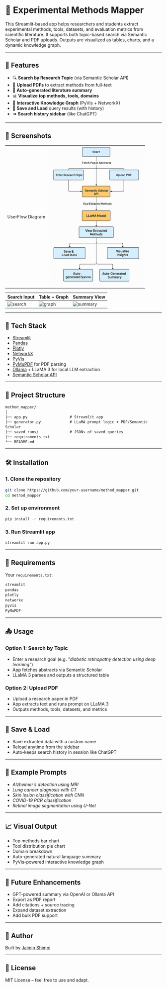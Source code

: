# 🧬 Experimental Methods Mapper

This Streamlit-based app helps researchers and students extract experimental methods, tools, datasets, and evaluation metrics from scientific literature. It supports both topic-based search via Semantic Scholar and PDF uploads. Outputs are visualized as tables, charts, and a dynamic knowledge graph.

---

## 🚀 Features

- 🔍 **Search by Research Topic** (via Semantic Scholar API)
- 📄 **Upload PDFs** to extract methods from full-text
- 🤖 **Auto-generated literature summary**
- 📊 **Visualize top methods, tools, domains**
- 🧠 **Interactive Knowledge Graph** (PyVis + NetworkX)
- 💾 **Save and Load** query results (with history)
- ⏪ **Search history sidebar** (like ChatGPT)

---

## 📸 Screenshots

<table>
  <tr>
    <td>UserFlow Diagram</td>
    <td><img src="docs/UFD_methodmap.png" alt="UserFlow Diagram" width="300"/></td>
  </tr>
</table>

| Search Input | Table + Graph | Summary View |
|--------------|---------------|---------------|
| ![search](docs/search.png) | ![graph](docs/graph.png) | ![summary](docs/summary.png) |

---

## 🧱 Tech Stack

- [Streamlit](https://streamlit.io/)
- [Pandas](https://pandas.pydata.org/)
- [Plotly](https://plotly.com/python/)
- [NetworkX](https://networkx.org/)
- [PyVis](https://pyvis.readthedocs.io/)
- [PyMuPDF](https://pymupdf.readthedocs.io/) for PDF parsing
- [Ollama](https://ollama.com/) + LLaMA 3 for local LLM extraction
- [Semantic Scholar API](https://api.semanticscholar.org/)

---

## 📂 Project Structure

```
method_mapper/
│
├── app.py                   # Streamlit app
├── generator.py             # LLaMA prompt logic + PDF/Semantic Scholar
├── saved_runs/              # JSONs of saved queries
├── requirements.txt
└── README.md
```

---

## 🛠 Installation

### 1. Clone the repository
```bash
git clone https://github.com/your-username/method_mapper.git
cd method_mapper
```

### 2. Set up environment
```bash
pip install -r requirements.txt
```

### 3. Run Streamlit app
```bash
streamlit run app.py
```

---

## 🔧 Requirements

Your `requirements.txt`:

```txt
streamlit
pandas
plotly
networkx
pyvis
PyMuPDF
```

---

## 📤 Usage

### Option 1: Search by Topic
- Enter a research goal (e.g. *"diabetic retinopathy detection using deep learning"*)
- App fetches abstracts via Semantic Scholar
- LLaMA 3 parses and outputs a structured table

### Option 2: Upload PDF
- Upload a research paper in PDF
- App extracts text and runs prompt on LLaMA 3
- Outputs methods, tools, datasets, and metrics

---

## 💾 Save & Load

- Save extracted data with a custom name
- Reload anytime from the sidebar
- Auto-keeps search history in session like ChatGPT

---

## 🧠 Example Prompts

- *Alzheimer’s detection using MRI*
- *Lung cancer diagnosis with CT*
- *Skin lesion classification with CNN*
- *COVID-19 PCR classification*
- *Retinal image segmentation using U-Net*

---

## 📈 Visual Output

- Top methods bar chart
- Tool distribution pie chart
- Domain breakdown
- Auto-generated natural language summary
- PyVis-powered interactive knowledge graph

---

## 🧠 Future Enhancements

- GPT-powered summary via OpenAI or Ollama API
- Export as PDF report
- Add citations + source tracing
- Expand dataset extraction
- Add bulk PDF support

---

## 👤 Author

Built by [Jaimin Shimpi](https://github.com/jshimpi02)

---

## 📜 License

MIT License – feel free to use and adapt.
